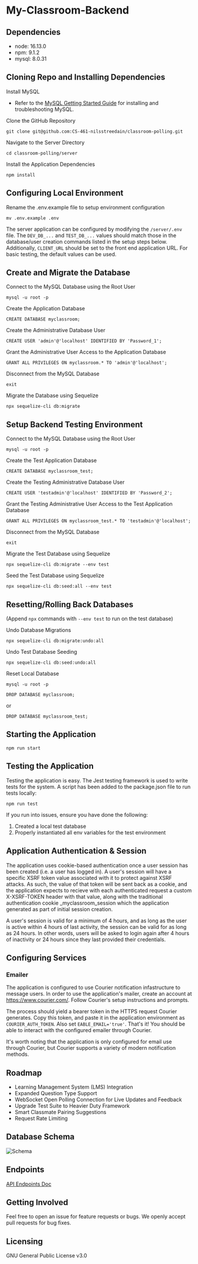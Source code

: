 # My-Classroom-Backend
## Dependencies
- node: 16.13.0
- npm: 9.1.2
- mysql: 8.0.31

## Cloning Repo and Installing Dependencies
Install MySQL
- Refer to the [MySQL Getting Started Guide](https://dev.mysql.com/doc/mysql-getting-started/en/) for installing and troubleshooting MySQL.

Clone the GitHub Repository
```
git clone git@github.com:CS-461-nilsstreedain/classroom-polling.git
```

Navigate to the Server Directory
```
cd classroom-polling/server
```

Install the Application Dependencies
```
npm install
```

## Configuring Local Environment
Rename the .env.example file to setup environment configuration
```
mv .env.example .env
```

The server application can be configured by modifying the `/server/.env` file. The `DEV_DB_...` and `TEST_DB_...` values should match those in the database/user creation commands listed in the setup steps below. Additionally, `CLIENT_URL` should be set to the front end application URL. For basic testing, the default values can be used.

## Create and Migrate the Database
Connect to the MySQL Database using the Root User
```
mysql -u root -p
```

Create the Application Database
```
CREATE DATABASE myclassroom;
```

Create the Administrative Database User
```
CREATE USER 'admin'@'localhost' IDENTIFIED BY 'Password_1';
```

Grant the Administrative User Access to the Application Database
```
GRANT ALL PRIVILEGES ON myclassroom.* TO 'admin'@'localhost';
```

Disconnect from the MySQL Database
```
exit
```

Migrate the Database using Sequelize
```
npx sequelize-cli db:migrate
```

## Setup Backend Testing Environment
Connect to the MySQL Database using the Root User
```
mysql -u root -p
```

Create the Test Application Database
```
CREATE DATABASE myclassroom_test;
```

Create the Testing Administrative Database User
```
CREATE USER 'testadmin'@'localhost' IDENTIFIED BY 'Password_2';
```

Grant the Testing Administrative User Access to the Test Application Database
```
GRANT ALL PRIVILEGES ON myclassroom_test.* TO 'testadmin'@'localhost';
```

Disconnect from the MySQL Database
```
exit
```

Migrate the Test Database using Sequelize
```
npx sequelize-cli db:migrate --env test
```

Seed the Test Database using Sequelize
```
npx sequelize-cli db:seed:all --env test
```

## Resetting/Rolling Back Databases
(Append `npx` commands with `--env test` to run on the test database)

Undo Database Migrations
```
npx sequelize-cli db:migrate:undo:all
```

Undo Test Database Seeding
```
npx sequelize-cli db:seed:undo:all
```

Reset Local Database
```
mysql -u root -p
```
```
DROP DATABASE myclassroom;
```
or
```
DROP DATABASE myclassroom_test;
```

## Starting the Application
```
npm run start
```

## Testing the Application
Testing the application is easy. The Jest testing framework is used to write tests for the system. A script has been added to the package.json file to run tests locally:
```
npm run test
```

If you run into issues, ensure you have done the following:
1. Created a local test database
2. Properly instantiated all env variables for the test environment

## Application Authentication & Session
The application uses cookie-based authentication once a user session has been created (i.e. a user has logged in). A user's session will have a specific XSRF token value associated with it to protect against XSRF attacks. As such, the value of that token will be sent back as a cookie, and the application expects to recieve with each authenticated request a custom X-XSRF-TOKEN header with that value, along with the traditional authentication cookie _myclassroom_session which the application generated as part of initial session creation.

A user's session is valid for a minimum of 4 hours, and as long as the user is active within 4 hours of last activity, the session can be valid for as long as 24 hours. In other words, users will be asked to login again after 4 hours of inactivity or 24 hours since they last provided their credentials.

## Configuring Services
### Emailer
The application is configured to use Courier notification infastructure to message users. In order to use the application's mailer, create an account at https://www.courier.com/. Follow Courier's setup instructions and prompts.

The process should yield a bearer token in the HTTPS request Courier generates. Copy this token, and paste it in the application environment as `COURIER_AUTH_TOKEN`. Also set `EABLE_EMAIL='true'`. That's it! You should be able to interact with the configured emailer through Courier.

It's worth noting that the application is only configured for email use through Courier, but Courier supports a variety of modern notification methods.

## Roadmap
- Learning Management System (LMS) Integration
- Expanded Question Type Support
- WebSocket Open Polling Connection for Live Updates and Feedback
- Upgrade Test Suite to Heavier Duty Framework
- Smart Classmate Pairing Suggestions
- Request Rate Limiting

## Database Schema
![Schema](https://github.com/CS-461-nilsstreedain/classroom-polling/assets/25465133/d987e780-fd0e-4ea5-bd18-c72de5d8c32c)


## Endpoints
[API Endpoints Doc](/API%20Endpoints%20MyClassroom.pdf)

## Getting Involved
Feel free to open an issue for feature requests or bugs. We openly accept pull requests for bug fixes.

## Licensing
GNU General Public License v3.0
